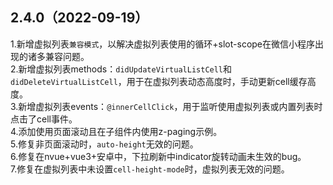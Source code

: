 ## 2.4.0（2022-09-19）
1.新增虚拟列表`兼容模式`，以解决虚拟列表使用的循环+slot-scope在微信小程序出现的诸多兼容问题。  
2.新增虚拟列表methods：`didUpdateVirtualListCell`和`didDeleteVirtualListCell`，用于在虚拟列表动态高度时，手动更新cell缓存高度。  
3.新增虚拟列表events：`@innerCellClick`，用于监听使用虚拟列表或内置列表时点击了cell事件。  
4.添加使用页面滚动且在子组件内使用z-paging示例。  
5.修复非页面滚动时，`auto-height`无效的问题。  
6.修复在nvue+vue3+安卓中，下拉刷新中indicator旋转动画未生效的bug。  
7.修复在虚拟列表中未设置`cell-height-mode`时，虚拟列表无效的问题。  
